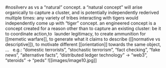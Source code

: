#nosilverv 
as vs a “natural” concept. a “natural concept” will arise organically to capture a cluster, and is potentially independently rederived multiple times: any variety of tribes interacting with tigers would independently come up with “tiger” concept. 
an engineered concept is a concept created for a reason other than to capture an existing cluster: be it to coordinate action,to  launder legitimacy, to create ammunition for [[memetic warfare]], to generate what it claims to describe ([[normative vs descriptive]]), to motivate different [[orientation]] towards the same object, …  
e.g.: “domestic terrorists”, “stochastic terrorism”, “fact checking”, “fake news”, “alternative facts”, “distributed ledger technology” → “web3”, “steroids” → “peds”
![[images/image10.jpg]]
